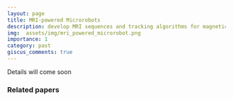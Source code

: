 ```yaml
---
layout: page
title: MRI-powered Microrobots
description: develop MRI sequences and tracking algorithms for magnetic microrobots
img:  assets/img/mri_powered_microrobot.png
importance: 1
category: past
giscus_comments: true
---
```


Details will come soon


<h3> Related papers </h3>

